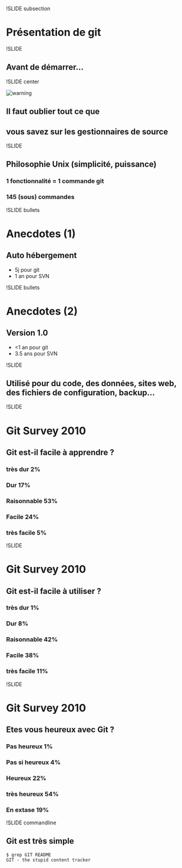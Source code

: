 !SLIDE subsection

# Présentation de git

!SLIDE

## Avant de démarrer...

!SLIDE center

![warning](warning.png)

## Il faut **oublier** tout ce que
## vous savez sur les gestionnaires de source

!SLIDE

## Philosophie Unix (simplicité, puissance)
### 1 fonctionnalité = 1 commande git
### 145 (sous) commandes

!SLIDE bullets

# Anecdotes (1)
## Auto hébergement
* 5j pour git
* 1 an pour SVN

!SLIDE bullets

# Anecdotes (2)
## Version 1.0
* <1 an pour git
* 3.5 ans pour SVN

!SLIDE

## Utilisé pour du code, des données, sites web, des fichiers de configuration, backup...

!SLIDE

# Git Survey 2010
## Git est-il facile à apprendre ?
### <span class="red">très dur 2%</span>
### <span class="red">Dur 17%</span>
### <span class="green">Raisonnable 53%</span>
### <span class="green">Facile 24%</span>
### <span class="green">très facile 5%</span>

!SLIDE

# Git Survey 2010
## Git est-il facile à utiliser ?
### <span class="red">très dur 1%</span>
### <span class="red">Dur 8%</span>
### <span class="green">Raisonnable 42%</span>
### <span class="green">Facile 38%</span>
### <span class="green">très facile 11%</span>

!SLIDE

# Git Survey 2010
## Etes vous heureux avec Git ?
### <span class="red">Pas heureux 1%</span>
### <span class="red">Pas si heureux 4%</span>
### <span class="green">Heureux 22%</span>
### <span class="green">très heureux 54%</span>
### <span class="green">En extase 19%</span>

!SLIDE commandline

## Git est très simple

    $ grep GIT README
    GIT - the stupid content tracker
